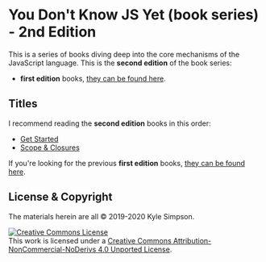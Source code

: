 # You Don't Know JS Yet (book series) - 2nd Edition

This is a series of books diving deep into the core mechanisms of the JavaScript language. This is the **second edition** of the book series:

- **first edition** books, [they can be found here](https://github.com/getify/You-Dont-Know-JS/blob/1st-ed/README.md).



## Titles

I recommend reading the **second edition** books in this order:

* [Get Started](get-started/README.md)
* [Scope & Closures](scope-closures/README.md) 

If you're looking for the previous **first edition** books, [they can be found here](https://github.com/getify/You-Dont-Know-JS/blob/1st-ed/README.md).



## License & Copyright

The materials herein are all &copy; 2019-2020 Kyle Simpson.

<a rel="license" href="http://creativecommons.org/licenses/by-nc-nd/4.0/"><img alt="Creative Commons License" style="border-width:0" src="https://i.creativecommons.org/l/by-nc-nd/4.0/88x31.png" /></a><br />This work is licensed under a <a rel="license" href="http://creativecommons.org/licenses/by-nc-nd/4.0/">Creative Commons Attribution-NonCommercial-NoDerivs 4.0 Unported License</a>.
